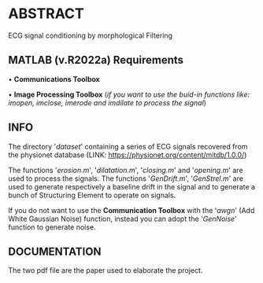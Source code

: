 # ABSTRACT #
ECG signal conditioning by morphological Filtering

## MATLAB (v.R2022a) Requirements ## 
• **Communications Toolbox** 

• **Image Processing Toolbox** (*if you want to use the buid-in functions like: imopen, imclose, imerode and imdilate to process the signal*) 

## INFO ##
The directory '*dataset*' containing a series of ECG signals recovered from the physionet database (LINK: https://physionet.org/content/mitdb/1.0.0/)

The functions '*erosion.m*', '*dilatation.m*', '*closing.m*' and '*opening.m*' are used to process the signals. The functions '*GenDrift.m*', '*GenStrel.m*' are used to generate respectively a baseline drift in the signal and to generate a bunch of Structuring Element to operate on signals. 

If you do not want to use the **Communication Toolbox** with the '*awgn*' (Add White Gaussian Noise) function, instead you can adopt the '*GenNoise*' function to generate noise.

## DOCUMENTATION ##
The two pdf file are the paper used to elaborate the project.
